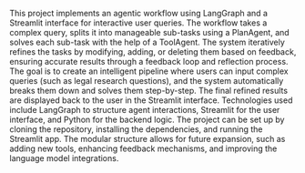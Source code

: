 This project implements an agentic workflow using LangGraph and a Streamlit interface for interactive user queries. The workflow takes a complex query, splits it into manageable sub-tasks using a PlanAgent, and solves each sub-task with the help of a ToolAgent. The system iteratively refines the tasks by modifying, adding, or deleting them based on feedback, ensuring accurate results through a feedback loop and reflection process.
The goal is to create an intelligent pipeline where users can input complex queries (such as legal research questions), and the system automatically breaks them down and solves them step-by-step. The final refined results are displayed back to the user in the Streamlit interface.
Technologies used include LangGraph to structure agent interactions, Streamlit for the user interface, and Python for the backend logic. The project can be set up by cloning the repository, installing the dependencies, and running the Streamlit app. The modular structure allows for future expansion, such as adding new tools, enhancing feedback mechanisms, and improving the language model integrations.
